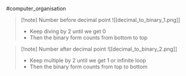 #computer_organisation 
>[!note] Number before decimal point
>![[decimal_to_binary_1.png]]
>- Keep diving by 2 until we get 0
>- Then the binary form counts from bottom to top


>[!note] Number after decimal point
>![[decimal_to_binary_2.png]]
>- Keep multiple by 2 until we get 1 or infinite loop
>- Then the binary form counts from top to bottom